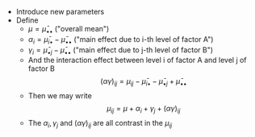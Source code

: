- Introduce new parameters
- Define
	- $\mu = \bar{\mu}_{\bullet \bullet}$ ("overall mean")
	- $\alpha_i = \bar{\mu}_{i \bullet} - \bar{\mu}_{\bullet \bullet}$ ("main effect due to i-th level of factor A")
	-  $\gamma_i = \bar{\mu}_{\bullet j} - \bar{\mu}_{\bullet \bullet}$ ("main effect due to j-th level of factor B")
	- And the interaction effect between level i of factor A and level j of factor B $$(\alpha\gamma)_{ij} = \mu_{ij} - \bar{\mu}_{i\bullet}- \bar{\mu}_{\bullet j} + \bar{\mu}_{\bullet \bullet}$$
	- Then we may write $$\mu_{ij} = \mu + \alpha_i + \gamma_j + (\alpha\gamma)_{ij}$$
	- The $\alpha_i, \gamma_j \text{ and } (\alpha\gamma)_{ij}$ are all contrast in the $\mu_{ij}$